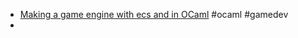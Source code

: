 * [Making a game engine with ecs and in OCaml](https://dev.to/sheosi/making-a-game-engine-with-ecs-and-in-ocaml-2oma) #ocaml #gamedev 
* 